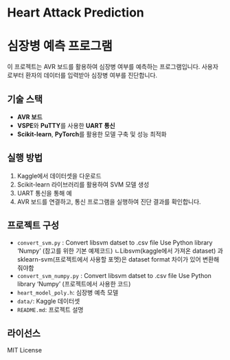 # Heart Attack Prediction
# 심장병 예측 프로그램

이 프로젝트는 AVR 보드를 활용하여 심장병 여부를 예측하는 프로그램입니다. 사용자로부터 환자의 데이터를 입력받아 심장병 여부를 진단합니다.

## 기술 스택
- **AVR 보드**
- **VSPE**와 **PuTTY**를 사용한 **UART 통신**
- **Scikit-learn**, **PyTorch**를 활용한 모델 구축 및 성능 최적화

## 실행 방법
1. Kaggle에서 데이터셋을 다운로드
2. Scikit-learn 라이브러리를 활용하여 SVM 모델 생성
3. UART 통신을 통해 예
4. AVR 보드를 연결하고, 통신 프로그램을 실행하여 진단 결과를 확인합니다.

## 프로젝트 구성
- `convert_svm.py` :  Convert libsvm datset to .csv file Use Python library ‘Numpy’ (참고를 위한 기본 예제코드)
  ㄴLibsvm(kaggle에서 가져온 dataset) 과 sklearn-svm(프로젝트에서 사용할 포멧)은 dataset format 차이가 있어 변환해줘야함
- `convert_svm_numpy.py` : Convert libsvm datset to .csv file Use Python library ‘Numpy’ (프로젝트에서 사용한 코드)
- `heart_model_poly.h`: 심장병 예측 모델
- `data/`: Kaggle 데이터셋
- `README.md`: 프로젝트 설명

## 라이선스
MIT License

